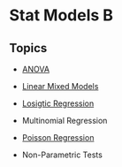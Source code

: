 # Stat Models B 

## Topics

- [ANOVA](anova.html)  

- [Linear Mixed Models](LMM.html) 

- [Losigtic Regression](logistic_reg.html) 

- Multinomial Regression

- [Poisson Regression](poisson_reg.html) 

- Non-Parametric Tests


 
